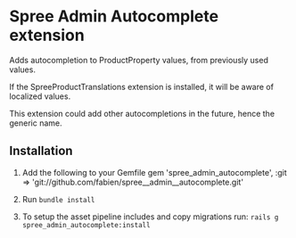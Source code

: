 # Spree Admin Autocomplete extension

Adds autocompletion to ProductProperty values, from previously used values.

If the SpreeProductTranslations extension is installed, it will be aware of localized values.

This extension could add other autocompletions in the future, hence the generic name.

## Installation

1. Add the following to your Gemfile
  gem 'spree\_admin_autocomplete', :git => 'git://github.com/fabien/spree__admin__autocomplete.git'

2. Run `bundle install`

3. To setup the asset pipeline includes and copy migrations run: `rails g spree_admin_autocomplete:install`

